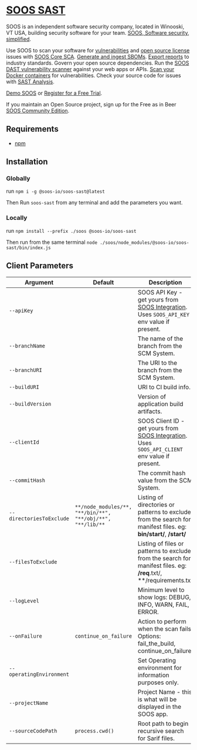 # [SOOS SAST](https://soos.io/products/sast)

SOOS is an independent software security company, located in Winooski, VT USA, building security software for your team. [SOOS, Software security, simplified](https://soos.io).

Use SOOS to scan your software for [vulnerabilities](https://app.soos.io/research/vulnerabilities) and [open source license](https://app.soos.io/research/licenses) issues with [SOOS Core SCA](https://soos.io/products/sca). [Generate and ingest SBOMs](https://soos.io/products/sbom-manager). [Export reports](https://kb.soos.io/help/soos-reports-for-export) to industry standards. Govern your open source dependencies. Run the [SOOS DAST vulnerability scanner](https://soos.io/products/dast) against your web apps or APIs. [Scan your Docker containers](https://soos.io/products/containers) for vulnerabilities. Check your source code for issues with [SAST Analysis](https://soos.io/products/sast).

[Demo SOOS](https://app.soos.io/demo) or [Register for a Free Trial](https://app.soos.io/register).

If you maintain an Open Source project, sign up for the Free as in Beer [SOOS Community Edition](https://soos.io/products/community-edition).

## Requirements
  - [npm](https://docs.npmjs.com/downloading-and-installing-node-js-and-npm)
  
## Installation

### Globally
run `npm i -g @soos-io/soos-sast@latest`

Then Run `soos-sast` from any terminal and add the parameters you want.

### Locally
run `npm install --prefix ./soos @soos-io/soos-sast`

Then run from the same terminal `node ./soos/node_modules/@soos-io/soos-sast/bin/index.js`

## Client Parameters


| Argument                 | Default                                   | Description                                                                                                                          |
| ------------------------ | ----------------------------------------- | ------------------------------------------------------------------------------------------------------------------------------------ |
| `--apiKey`               |                                     | SOOS API Key - get yours from [SOOS Integration](https://app.soos.io/integrate/sast). Uses `SOOS_API_KEY` env value if present.      |
| `--branchName`           |                                     | The name of the branch from the SCM System.                                                                                          |
| `--branchURI`            |                                     | The URI to the branch from the SCM System.                                                                                           |
| `--buildURI`             |                                     | URI to CI build info.                                                                                                                |
| `--buildVersion`         |                                     | Version of application build artifacts.                                                                                              |
| `--clientId`             |  | SOOS Client ID - get yours from [SOOS Integration](https://app.soos.io/integrate/sast). Uses `SOOS_API_CLIENT` env value if present.                                        |
| `--commitHash`           |                                     | The commit hash value from the SCM System.                                                                                           |
| `--directoriesToExclude` | `**/node_modules/**, "**/bin/**", "**/obj/**", "**/lib/**` | Listing of directories or patterns to exclude from the search for manifest files. eg: **bin/start/**, **/start/**   |
| `--filesToExclude`       |                                     | Listing of files or patterns to exclude from the search for manifest files. eg: **/req**.txt/, **/requirements.txt                   |
| `--logLevel`             |                                     | Minimum level to show logs: DEBUG, INFO, WARN, FAIL, ERROR. |
| `--onFailure`            | `continue_on_failure`               | Action to perform when the scan fails. Options: fail_the_build, continue_on_failure.                                                 |
| `--operatingEnvironment` |                                     | Set Operating environment for information purposes only.                                                                             |
| `--projectName`          |                                     | Project Name - this is what will be displayed in the SOOS app.                                                                       |
| `--sourceCodePath`       | `process.cwd()`                     | Root path to begin recursive search for Sarif files.                                                                                 |

